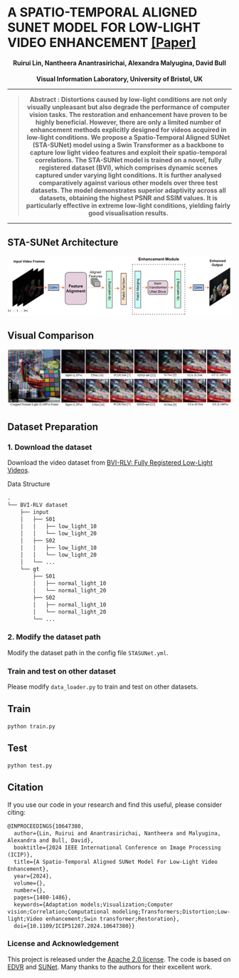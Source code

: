 # A SPATIO-TEMPORAL ALIGNED SUNET MODEL FOR LOW-LIGHT VIDEO ENHANCEMENT  [[Paper]](10.1109/ICIP51287.2024.10647380)

<h4 align="center">Ruirui Lin, Nantheera Anantrasirichai, Alexandra Malyugina, David Bull</center>
<h4 align="center">Visual Information Laboratory, University of Bristol, UK</center>

***
> Abstract : Distortions caused by low-light conditions are not only visually unpleasant but also degrade the performance of computer vision tasks. The restoration and enhancement have proven to be highly beneficial. However, there are only a limited number of enhancement methods explicitly designed for videos acquired in low-light conditions. We propose a Spatio-Temporal Aligned SUNet (STA-SUNet) model using a Swin Transformer as a backbone to capture low light video features and exploit their spatio-temporal correlations. The STA-SUNet model is trained on a novel, fully registered dataset (BVI), which comprises dynamic scenes captured under varying light conditions. It is further analysed comparatively against various other models over three test datasets. The model demonstrates superior adaptivity across all datasets, obtaining the highest PSNR and SSIM values. It is particularly effective in extreme low-light conditions, yielding fairly good visualisation results.

***
## STA-SUNet Architecture
<img src = "figs/stasunet.png">

## Visual Comparison
<img src = "figs/output.png">


## Dataset Preparation

### 1. Download the dataset

Download the video dataset from [BVI-RLV: Fully Registered Low-Light Videos](https://dx.doi.org/10.21227/mzny-8c77).

Data Structure
```
.
└── BVI-RLV dataset
    ├── input
    │   ├── S01
    │   │   ├── low_light_10
    │   │   └── low_light_20
    │   ├── S02
    │   │   ├── low_light_10
    │   │   └── low_light_20
    │   └── ...
    └── gt
        ├── S01
        │   ├── normal_light_10
        │   └── normal_light_20
        ├── S02
        │   ├── normal_light_10
        │   └── normal_light_20
        └── ...
```

### 2. Modify the dataset path

Modify the dataset path in the config file `STASUNet.yml`. 

### Train and test on other dataset  
Please modify `data_loader.py`  to train and test on other datasets.

## Train
```
python train.py
```

## Test
```
python test.py
```

## Citation
If you use our code in your research and find this useful, please consider citing:
```
@INPROCEEDINGS{10647380,
  author={Lin, Ruirui and Anantrasirichai, Nantheera and Malyugina, Alexandra and Bull, David},
  booktitle={2024 IEEE International Conference on Image Processing (ICIP)}, 
  title={A Spatio-Temporal Aligned SUNet Model For Low-Light Video Enhancement}, 
  year={2024},
  volume={},
  number={},
  pages={1480-1486},
  keywords={Adaptation models;Visualization;Computer vision;Correlation;Computational modeling;Transformers;Distortion;Low-light;Video enhancement;Swin transformer;Restoration},
  doi={10.1109/ICIP51287.2024.10647380}}
```

### License and Acknowledgement
This project is released under the [Apache 2.0 license](LICENSE). The code is based on [EDVR](https://github.com/xinntao/EDVR) and [SUNet](https://github.com/FanChiMao/SUNet). Many thanks to the authors for their excellent work.